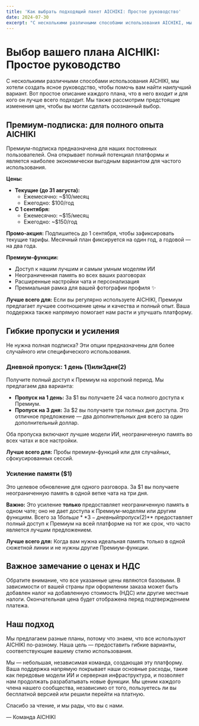 ```yaml
---
title: 'Как выбрать подходящий пакет AICHIKI: Простое руководство'
date: 2024-07-30
excerpt: "С несколькими различными способами использования AICHIKI, мы хотели создать ясное руководство, чтобы помочь вам найти наилучший вариант. Вот простое описание каждого плана, что в него входит и для кого он лучше всего подходит."
---
```


# Выбор вашего плана AICHIKI: Простое руководство

С несколькими различными способами использования AICHIKI, мы хотели создать ясное руководство, чтобы помочь вам найти наилучший вариант. Вот простое описание каждого плана, что в него входит и для кого он лучше всего подходит. Мы также рассмотрим предстоящие изменения цен, чтобы вы могли сделать осознанный выбор.

## Премиум-подписка: для полного опыта AICHIKI

Премиум-подписка предназначена для наших постоянных пользователей. Она открывает полный потенциал платформы и является наиболее экономически выгодным вариантом для частого использования.

**Цены:**

*   **Текущие (до 31 августа):**
    *   Ежемесячно: ~$10/месяц
    *   Ежегодно: $100/год
*   **С 1 сентября:**
    *   Ежемесячно: ~$15/месяц
    *   Ежегодно: ~$150/год

**Промо-акция:** Подпишитесь до 1 сентября, чтобы зафиксировать текущие тарифы. Месячный план фиксируется на один год, а годовой — на два года.

**Премиум-функции:**

*   Доступ к нашим лучшим и самым умным моделям ИИ
*   Неограниченная память во всех ваших разговорах
*   Расширенные настройки чата и персонализация
*   Премиальная рамка для вашей фотографии профиля ✨

**Лучше всего для:** Если вы регулярно используете AICHIKI, Премиум предлагает лучшее соотношение цены и качества и полный опыт. Ваша поддержка также напрямую помогает нам расти и улучшать платформу.

## Гибкие пропуски и усиления

Не нужна полная подписка? Эти опции предназначены для более случайного или специфического использования.

### Дневной пропуск: 1 день ($1) или 3 дня ($2)

Получите полный доступ к Премиум на короткий период. Мы предлагаем два варианта:

*   **Пропуск на 1 день:** За $1 вы получаете 24 часа полного доступа к Премиум.
*   **Пропуск на 3 дня:** За $2 вы получаете три полных дня доступа. Это отличное предложение — два дополнительных дня всего за один дополнительный доллар.

Оба пропуска включают лучшие модели ИИ, неограниченную память во всех чатах и все настройки.

**Лучше всего для:** Пробы премиум-функций или для случайных, сфокусированных сессий.

### Усиление памяти ($1)

Это целевое обновление для одного разговора. За $1 вы получаете неограниченную память в одной ветке чата на три дня.

**Важно:** Это усиление **только** предоставляет неограниченную память в одном чате; оно не дает доступа к Премиум-моделям или другим функциям. Всего за $1 больше **3-дневный пропуск ($2)** предоставляет полный доступ к Премиум на всей платформе на тот же срок, что часто является лучшим предложением.

**Лучше всего для:** Когда вам нужна идеальная память только в одной сюжетной линии и не нужны другие Премиум-функции.

## Важное замечание о ценах и НДС

Обратите внимание, что все указанные цены являются базовыми. В зависимости от вашей страны при оформлении заказа может быть добавлен налог на добавленную стоимость (НДС) или другие местные налоги. Окончательная цена будет отображена перед подтверждением платежа.

## Наш подход

Мы предлагаем разные планы, потому что знаем, что все используют AICHIKI по-разному. Наша цель — предоставить гибкие варианты, соответствующие вашему стилю использования.

Мы — небольшая, независимая команда, создающая эту платформу. Ваша поддержка напрямую покрывает наши основные расходы, такие как передовые модели ИИ и серверная инфраструктура, и позволяет нам продолжать разрабатывать новые функции. Мы ценим каждого члена нашего сообщества, независимо от того, пользуетесь ли вы бесплатной версией или решили перейти на платную.

Спасибо за чтение, и мы рады, что вы с нами.

— Команда AICHIKI
